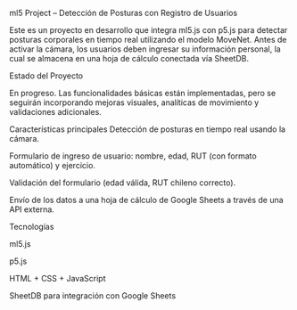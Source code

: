 ml5 Project – Detección de Posturas con Registro de Usuarios

Este es un proyecto en desarrollo que integra ml5.js con p5.js para detectar posturas corporales en tiempo real utilizando el modelo MoveNet. Antes de activar la cámara, los usuarios deben ingresar su información personal, la cual se almacena en una hoja de cálculo conectada vía SheetDB.

Estado del Proyecto

En progreso.
Las funcionalidades básicas están implementadas, pero se seguirán incorporando mejoras visuales, analíticas de movimiento y validaciones adicionales.

Características principales
Detección de posturas en tiempo real usando la cámara.

Formulario de ingreso de usuario: nombre, edad, RUT (con formato automático) y ejercicio.

Validación del formulario (edad válida, RUT chileno correcto).

Envío de los datos a una hoja de cálculo de Google Sheets a través de una API externa.

Tecnologías

ml5.js

p5.js

HTML + CSS + JavaScript

SheetDB para integración con Google Sheets
